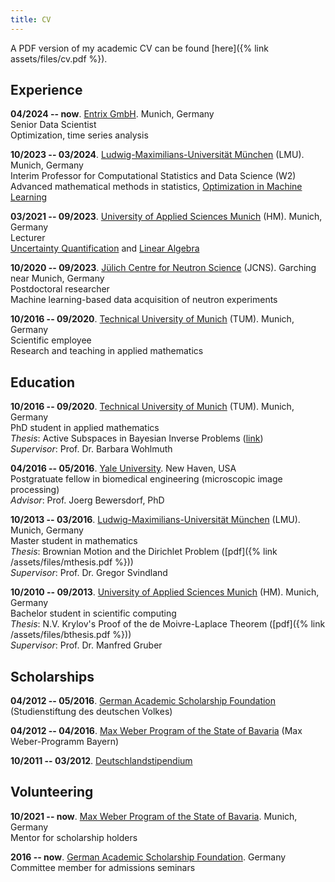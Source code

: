 ```yaml
---
title: CV
---
```

A PDF version of my academic CV can be found [here]({% link assets/files/cv.pdf %}).

## Experience
**04/2024 -- now**. [Entrix GmbH](https://www.entrixenergy.com/). Munich, Germany  
Senior Data Scientist    
Optimization, time series analysis

**10/2023 -- 03/2024**. [Ludwig-Maximilians-Universität München](https://www.lmu.de/en/index.html) (LMU). Munich, Germany  
Interim Professor for Computational Statistics and Data Science (W2)  
Advanced mathematical methods in statistics, [Optimization in Machine Learning](https://slds-lmu.github.io/website_optimization/)

**03/2021 -- 09/2023**. [University of Applied Sciences Munich](https://www.cs.hm.edu/en/home/index.en.html) (HM). Munich, Germany  
Lecturer  
[Uncertainty Quantification](https://zpa.cs.hm.edu/public/module/374/) and [Linear Algebra](https://zpa.cs.hm.edu/public/module/138/)

**10/2020 -- 09/2023**. [Jülich Centre for Neutron Science](https://www.fz-juelich.de/jcns/EN/) (JCNS). Garching near Munich, Germany  
Postdoctoral researcher  
Machine learning-based data acquisition of neutron experiments

**10/2016 -- 09/2020**. [Technical University of Munich](https://www-m2.ma.tum.de/bin/view/Allgemeines/WebHomeEN) (TUM). Munich, Germany  
Scientific employee  
Research and teaching in applied mathematics

## Education
**10/2016 -- 09/2020**. [Technical University of Munich](https://www-m2.ma.tum.de/bin/view/Allgemeines/WebHomeEN) (TUM). Munich, Germany  
PhD student in applied mathematics  
_Thesis_: Active Subspaces in Bayesian Inverse Problems ([link](https://mediatum.ub.tum.de/?id=1546065))  
_Supervisor_: Prof. Dr. Barbara Wohlmuth

**04/2016 -- 05/2016**. [Yale University](http://bbs.yale.edu). New Haven, USA  
Postgratuate fellow in biomedical engineering (microscopic image processing)  
_Advisor_: Prof. Joerg Bewersdorf, PhD

**10/2013 -- 03/2016**. [Ludwig-Maximilians-Universität München](https://www.mathematik.uni-muenchen.de/) (LMU). Munich, Germany  
Master student in mathematics  
_Thesis_: Brownian Motion and the Dirichlet Problem ([pdf]({% link /assets/files/mthesis.pdf %}))  
_Supervisor_: Prof. Dr. Gregor Svindland

**10/2010 -- 09/2013**. [University of Applied Sciences Munich](https://www.cs.hm.edu/en/home/index.en.html) (HM). Munich, Germany  
Bachelor student in scientific computing  
_Thesis_: N.V. Krylov's Proof of the de Moivre-Laplace Theorem ([pdf]({% link /assets/files/bthesis.pdf %}))  
_Supervisor_: Prof. Dr. Manfred Gruber

## Scholarships
**04/2012 -- 05/2016**. [German Academic Scholarship Foundation](https://www.studienstiftung.de/en) (Studienstiftung des deutschen Volkes)

**04/2012 -- 04/2016**. [Max Weber Program of the State of Bavaria](https://www.elitenetzwerk.bayern.de/en/home/funding-programs/max-weber-program) (Max Weber-Programm Bayern)

**10/2011 -- 03/2012**. [Deutschlandstipendium](https://www.deutschlandstipendium.de/deutschlandstipendium/de/services/english/english_node.html)

## Volunteering
**10/2021 -- now**. [Max Weber Program of the State of Bavaria](https://www.elitenetzwerk.bayern.de/en/home/funding-programs/max-weber-program). Munich, Germany  
Mentor for scholarship holders

**2016 -- now**. [German Academic Scholarship Foundation](https://www.studienstiftung.de/en). Germany  
Committee member for admissions seminars


